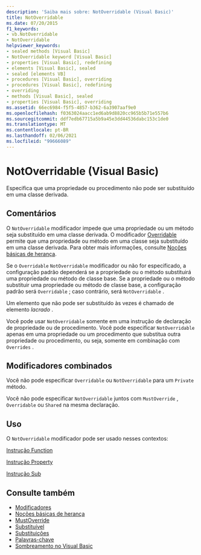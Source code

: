```yaml
---
description: 'Saiba mais sobre: NotOverridable (Visual Basic)'
title: NotOverridable
ms.date: 07/20/2015
f1_keywords:
- vb.NotOverridable
- NotOverridable
helpviewer_keywords:
- sealed methods [Visual Basic]
- NotOverridable keyword [Visual Basic]
- properties [Visual Basic], redefining
- elements [Visual Basic], sealed
- sealed [elements VB]
- procedures [Visual Basic], overriding
- procedures [Visual Basic], redefining
- overriding
- methods [Visual Basic], sealed
- properties [Visual Basic], overriding
ms.assetid: 66ec6984-f5f5-4857-b362-6a3907aaf9e0
ms.openlocfilehash: f0363024aacc1ed6ab9d8820cc965b5b71e557b6
ms.sourcegitcommit: ddf7edb67715a5b9a45e3dd44536dabc153c1de0
ms.translationtype: MT
ms.contentlocale: pt-BR
ms.lasthandoff: 02/06/2021
ms.locfileid: "99666089"
---
```

# <a name="notoverridable-visual-basic"></a>NotOverridable (Visual Basic)

Especifica que uma propriedade ou procedimento não pode ser substituído em uma classe derivada.  
  
## <a name="remarks"></a>Comentários  

 O `NotOverridable` modificador impede que uma propriedade ou um método seja substituído em uma classe derivada.  O modificador [Overridable](overridable.md) permite que uma propriedade ou método em uma classe seja substituído em uma classe derivada. Para obter mais informações, consulte [Noções básicas de herança](../../programming-guide/language-features/objects-and-classes/inheritance-basics.md).  
  
 Se o `Overridable` `NotOverridable` modificador ou não for especificado, a configuração padrão dependerá se a propriedade ou o método substituirá uma propriedade ou método de classe base. Se a propriedade ou o método substituir uma propriedade ou método de classe base, a configuração padrão será `Overridable` ; caso contrário, será `NotOverridable` .  
  
 Um elemento que não pode ser substituído às vezes é chamado de elemento *lacrado* .  
  
 Você pode usar `NotOverridable` somente em uma instrução de declaração de propriedade ou de procedimento. Você pode especificar `NotOverridable` apenas em uma propriedade ou um procedimento que substitua outra propriedade ou procedimento, ou seja, somente em combinação com `Overrides` .  
  
## <a name="combined-modifiers"></a>Modificadores combinados  

 Você não pode especificar `Overridable` ou `NotOverridable` para um `Private` método.  
  
 Você não pode especificar `NotOverridable` juntos com `MustOverride` , `Overridable` ou `Shared` na mesma declaração.  
  
## <a name="usage"></a>Uso  

 O `NotOverridable` modificador pode ser usado nesses contextos:  
  
 [Instrução Function](../statements/function-statement.md)  
  
 [Instrução Property](../statements/property-statement.md)  
  
 [Instrução Sub](../statements/sub-statement.md)  
  
## <a name="see-also"></a>Consulte também

- [Modificadores](index.md)
- [Noções básicas de herança](../../programming-guide/language-features/objects-and-classes/inheritance-basics.md)
- [MustOverride](mustoverride.md)
- [Substituível](overridable.md)
- [Substituições](overrides.md)
- [Palavras-chave](../keywords/index.md)
- [Sombreamento no Visual Basic](../../programming-guide/language-features/declared-elements/shadowing.md)

